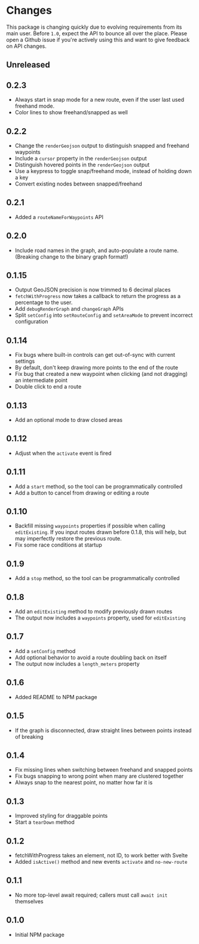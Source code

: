# Changes

This package is changing quickly due to evolving requirements from its main
user. Before `1.0`, expect the API to bounce all over the place. Please open a
Github issue if you're actively using this and want to give feedback on API
changes.

## Unreleased

## 0.2.3

- Always start in snap mode for a new route, even if the user last used freehand mode.
- Color lines to show freehand/snapped as well

## 0.2.2

- Change the `renderGeojson` output to distinguish snapped and freehand waypoints
- Include a `cursor` property in the `renderGeojson` output
- Distinguish hovered points in the `renderGeojson` output
- Use a keypress to toggle snap/freehand mode, instead of holding down a key
- Convert existing nodes between snapped/freehand

## 0.2.1

- Added a `routeNameForWaypoints` API

## 0.2.0

- Include road names in the graph, and auto-populate a route name. (Breaking
  change to the binary graph format!)

## 0.1.15

- Output GeoJSON precision is now trimmed to 6 decimal places
- `fetchWithProgress` now takes a callback to return the progress as a percentage to the user.
- Add `debugRenderGraph` and `changeGraph` APIs
- Split `setConfig` into `setRouteConfig` and `setAreaMode` to prevent incorrect configuration

## 0.1.14

- Fix bugs where built-in controls can get out-of-sync with current settings
- By default, don't keep drawing more points to the end of the route
- Fix bug that created a new waypoint when clicking (and not dragging) an
  intermediate point
- Double click to end a route

## 0.1.13

- Add an optional mode to draw closed areas

## 0.1.12

- Adjust when the `activate` event is fired

## 0.1.11

- Add a `start` method, so the tool can be programmatically controlled
- Add a button to cancel from drawing or editing a route

## 0.1.10

- Backfill missing `waypoints` properties if possible when calling
  `editExisting`. If you input routes drawn before 0.1.8, this will help, but
  may imperfectly restore the previous route.
- Fix some race conditions at startup

## 0.1.9

- Add a `stop` method, so the tool can be programmatically controlled

## 0.1.8

- Add an `editExisting` method to modify previously drawn routes
- The output now includes a `waypoints` property, used for `editExisting`

## 0.1.7

- Add a `setConfig` method
- Add optional behavior to avoid a route doubling back on itself
- The output now includes a `length_meters` property

## 0.1.6

- Added README to NPM package

## 0.1.5

- If the graph is disconnected, draw straight lines between points instead of breaking

## 0.1.4

- Fix missing lines when switching between freehand and snapped points
- Fix bugs snapping to wrong point when many are clustered together
- Always snap to the nearest point, no matter how far it is

## 0.1.3

- Improved styling for draggable points
- Start a `tearDown` method

## 0.1.2

- fetchWithProgress takes an element, not ID, to work better with Svelte
- Added `isActive()` method and new events `activate` and `no-new-route`

## 0.1.1

- No more top-level await required; callers must call `await init` themselves

## 0.1.0

- Initial NPM package

